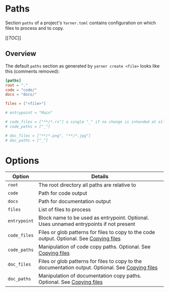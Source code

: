 # Paths

Section `paths` of a project's `Yarner.toml` contains configuration on which files to process and to copy.

[[_TOC_]]

## Overview

The default `paths` section as generated by `yarner create <file>` looks like this (comments removed):

```toml
[paths]
root = "."
code = "code/"
docs = "docs/"

files = ["<file>"]

# entrypoint = "Main"

# code_files = ["**/*.rs"] a single "_" if no change is intended at all.
# code_paths = ["_"]

# doc_files = ["**/*.png", "**/*.jpg"]
# doc_paths = ["_"]
```

# Options

| Option       | Details                                                                                                                 |
| ------------ | ----------------------------------------------------------------------------------------------------------------------- |
| `root`       | The root directory all paths are relative to                                                                            |
| `code`       | Path for code output                                                                                                    |
| `docs`       | Path for documentation output                                                                                           |
| `files`      | List of files to process                                                                                                |
| `entrypoint` | Block name to be used as entrypoint. Optional. Uses unnamed entrypoints if not present                                  |
| `code_files` | Files or glob patterns for files to copy to the code output. Optional. See [Copying files](./copying-files.md)          |
| `code_paths` | Manipulation of code copy paths. Optional. See [Copying files](./copying-files.md)                                      |
| `doc_files`  | Files or glob patterns for files to copy to the documentation output. Optional. See [Copying files](./copying-files.md) |
| `doc_paths`  | Manipulation of documentation copy paths. Optional. See [Copying files](./copying-files.md)                             |
